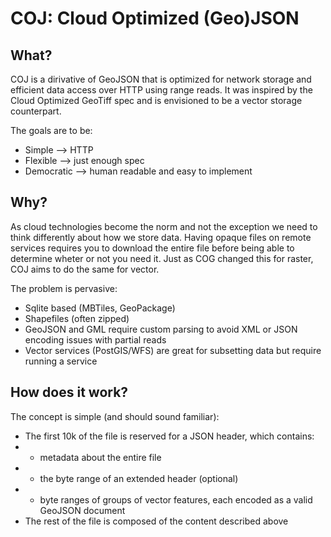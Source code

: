 # COJ: Cloud Optimized (Geo)JSON

## What?
COJ is a dirivative of GeoJSON that is optimized for network storage and efficient data access over HTTP using range reads. It was inspired by the Cloud Optimized GeoTiff spec and is envisioned to be a vector storage counterpart.

The goals are to be: 
- Simple -->  HTTP
- Flexible --> just enough spec
- Democratic --> human readable and easy to implement

## Why?

As cloud technologies become the norm and not the exception we need to think differently about how we store data. Having opaque files on remote services requires you to download the entire file before being able to determine wheter or not you need it. Just as COG changed this for raster, COJ aims to do the same for vector.

The problem is pervasive:
- Sqlite based (MBTiles, GeoPackage)
- Shapefiles (often zipped)
- GeoJSON and GML require custom parsing to avoid XML or JSON encoding issues with partial reads
- Vector services (PostGIS/WFS) are great for subsetting data but require running a service

## How does it work?

The concept is simple (and should sound familiar): 

- The first 10k of the file is reserved for a JSON header, which contains:
- - metadata about the entire file
- - the byte range of an extended header (optional)
- - byte ranges of groups of vector features, each encoded as a valid GeoJSON document
- The rest of the file is composed of the content described above
